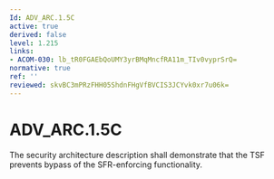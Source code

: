 ```yaml
---
Id: ADV_ARC.1.5C
active: true
derived: false
level: 1.215
links:
- ACOM-030: lb_tR0FGAEbQoUMY3yrBMqMncfRA11m_TIv0vyprSrQ=
normative: true
ref: ''
reviewed: skvBC3mPRzFHH05ShdnFHgVfBVCIS3JCYvk0xr7u06k=
---
```


# ADV_ARC.1.5C

The security architecture description shall demonstrate that the TSF prevents bypass of the SFR-enforcing functionality.